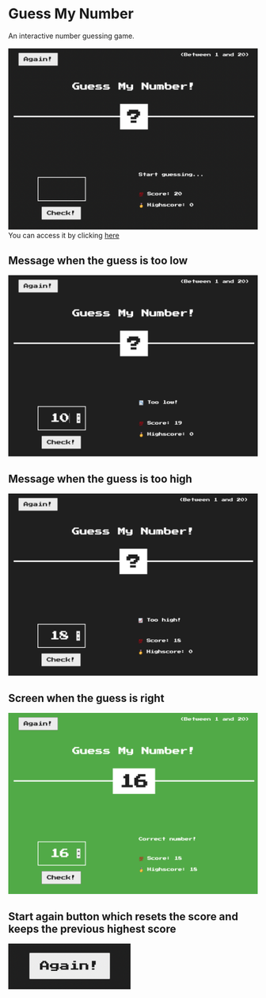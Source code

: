 # Guess My Number

An interactive number guessing game.
</br>
</br>
<img src="ReadMeImages/Start.png" width="650">
</br>
You can access it by clicking <a href="https://suheybhersi.github.io/GuessMyNumber/">here</a>

<h2>Message when the guess is too low</h2>
<img src="ReadMeImages/GuessTooLow.png" width="650">
<h2>Message when the guess is too high</h2>
<img src="ReadMeImages/GuessTooHigh.png" width="650">
<h2>Screen when the guess is right</h2>
<img src="ReadMeImages/RightGuess.png" width="650">
<h2>Start again button which resets the score and keeps the previous highest score</h2>
<img src="ReadMeImages/StartAgain.png">
